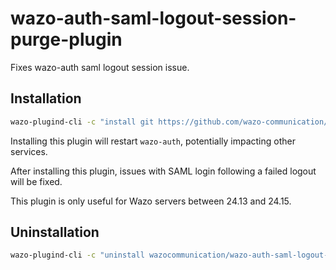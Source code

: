 # wazo-auth-saml-logout-session-purge-plugin

Fixes wazo-auth saml logout session issue.

## Installation

```sh
wazo-plugind-cli -c "install git https://github.com/wazo-communication/wazo-auth-saml-logout-session-purge-plugin"
```

Installing this plugin will restart `wazo-auth`, potentially impacting other services.

After installing this plugin, issues with SAML login following a failed logout will be fixed.

This plugin is only useful for Wazo servers between 24.13 and 24.15.

## Uninstallation

```sh
wazo-plugind-cli -c "uninstall wazocommunication/wazo-auth-saml-logout-session-purge-plugin"
```
